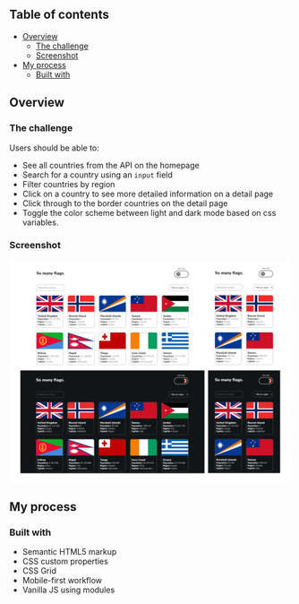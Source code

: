 ## Table of contents

- [Overview](#overview)
  - [The challenge](#the-challenge)
  - [Screenshot](#screenshot)
- [My process](#my-process)
  - [Built with](#built-with)

## Overview

### The challenge

Users should be able to:

- See all countries from the API on the homepage
- Search for a country using an `input` field
- Filter countries by region
- Click on a country to see more detailed information on a detail page
- Click through to the border countries on the detail page
- Toggle the color scheme between light and dark mode based on css variables.

### Screenshot

<img src='/src/flags.png'/>

## My process

### Built with

- Semantic HTML5 markup
- CSS custom properties
- CSS Grid
- Mobile-first workflow
- Vanilla JS using modules
